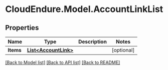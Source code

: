 # CloudEndure.Model.AccountLinkList
## Properties

Name | Type | Description | Notes
------------ | ------------- | ------------- | -------------
**Items** | [**List&lt;AccountLink&gt;**](AccountLink.md) |  | [optional] 

[[Back to Model list]](../README.md#documentation-for-models) [[Back to API list]](../README.md#documentation-for-api-endpoints) [[Back to README]](../README.md)

